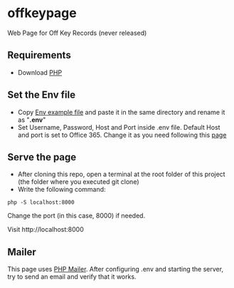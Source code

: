 # offkeypage
Web Page for Off Key Records (never released)

## Requirements
- Download [PHP](https://www.php.net/downloads.php)

## Set the Env file
- Copy [Env example file](./.env.example) and paste it in the same directory and rename it as "**.env**"
- Set Username, Password, Host and Port inside .env file. Default Host and port is set to Office 365. Change it as you need following this [page](https://domar.com/pages/smtp_pop3_server)

## Serve the page
- After cloning this repo, open a terminal at the root folder of this project (the folder where you executed git clone)
- Write the following command:
```
php -S localhost:8000
```
Change the port (in this case, 8000) if needed.

Visit http://localhost:8000

## Mailer
This page uses [PHP Mailer](https://github.com/PHPMailer/PHPMailer). After configuring .env and starting the server, try to send an email and verify that it works.
